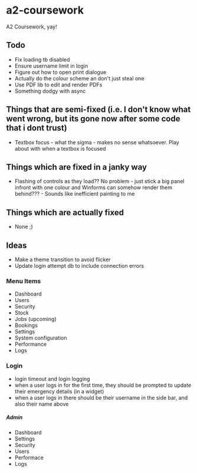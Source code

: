 # a2-coursework
A2 Coursework, yay!

## Todo

- Fix loading tb disabled
- Ensure username limit in login
- Figure out how to open print dialogue
- Actually do the colour scheme an don't just steal one
- Use PDF lib to edit and render PDFs
- Something dodgy with async 

## Things that are semi-fixed (i.e. I don't know what went wrong, but its gone now after some code that i dont trust)

- Textbox focus - what the sigma - makes no sense whatsoever. Play about with when a textbox is focused

## Things which are fixed in a janky way

- Flashing of controls as they load?? No problem - just stick a big panel infront with one colour and Winforms can somehow render them behind??? - Sounds like inefficient painting to me

## Things which are actually fixed

- None ;)

## Ideas

- Make a theme transition to avoid flicker
- Update login attempt db to include connection errors

### Menu Items

- Dashboard
- Users
- Security
- Stock
- Jobs (upcoming)
- Bookings
- Settings
- System configuration
- Performance
- Logs

### Login

- login timeout and login logging
- when a user logs in for the first time, they should be prompted to update their emergency details (in a widget)
- when a user logs in there should be their username in the side bar, and also their name above

##### Admin

- Dashboard
- Settings
- Security
- Users
- Performace
- Logs

